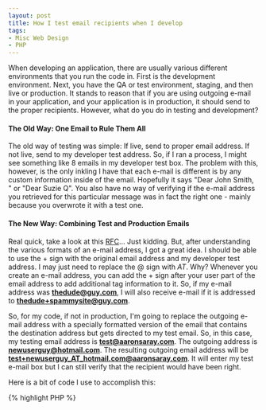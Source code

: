 ```yaml
---
layout: post
title: How I test email recipients when I develop
tags:
- Misc Web Design
- PHP
---
```


When developing an application, there are usually various different environments that you run the code in.  First is the development environment.  Next, you have the QA or test environment, staging, and then live or production.  It stands to reason that if you are using outgoing e-mail in your application, and your application is in production, it should send to the proper recipients.  However, what do you do in testing and development?



#### The Old Way: One Email to Rule Them All


The old way of testing was simple:  If live, send to proper email address.  If not live, send to my developer test address.  So, if I ran a process, I might see something like 8 emails in my developer test box.  The problem with this, however, is the only inkling I have that each e-mail is different is by any custom information inside of the email.  Hopefully it says "Dear John Smith, " or "Dear Suzie Q".  You also have no way of verifying if the e-mail address you retrieved for this particular message was in fact the right one - mainly because you overwrote it with a test one.



#### The New Way: Combining Test and Production Emails


Real quick, take a look at this [RFC](http://tools.ietf.org/html/rfc2822)... Just kidding.  But, after understanding the various formats of an e-mail address, I got a great idea.  I should be able to use the + sign with the original email address and my developer test address.  I may just need to replace the @ sign with _AT_.  Why?  Whenever you create an e-mail address, you can add the + sign after your user part of the email address to add additional tag information to it.  So, if my e-mail address was **thedude@guy.com**, I will also receive e-mail if it is addressed to **thedude+spammysite@guy.com**.

So, for my code, if not in production, I'm going to replace the outgoing e-mail address with a specially formatted version of the email that contains the destination address but gets directed to my test email.  So, in this case, my testing email address is **test@aaronsaray.com**.  The outgoing address is **newuserguy@hotmail.com**.  The resulting outgoing email address will be **test+newuserguy_AT_hotmail.com@aaronsaray.com**.  It will enter my test e-mail box but I can still verify that the recipient would have been right.

Here is a bit of code I use to accomplish this:

{% highlight PHP %}
<?php
$to = 'outgoing@email.com';
if (ENVIRONMENT != 'LIVE') {
    $parts = explode('@', 'test@aaronsaray.com');
    $to = str_replace('@', '_AT_', $to);
    $to = $parts[0] . '+' . $to . '@' . $parts[1];
}
{% endhighlight %}
